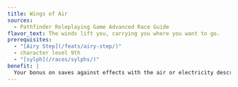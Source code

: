 ```yaml
---
title: Wings of Air
sources:
  - Pathfinder Roleplaying Game Advanced Race Guide
flavor_text: The winds lift you, carrying you where you want to go.
prerequisites:
  - "[Airy Step](/feats/airy-step/)"
  - character level 9th
  - "[sylph](/races/sylphs/)"
benefit: |
  Your bonus on saves against effects with the air or electricity descriptors and effects that deal electricity damage increases to +4. In addition, you gain a supernatural fly speed equal to your base speed (good maneuverability). You may only fly with this ability when wearing light armor or no armor.
---
```


